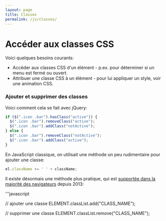 ```yaml
---
layout: page
title: Classes
permalink: /js/classes/
---
```


Accéder aux classes CSS
==

Voici quelques besoins courants: 

- Accéder aux classes CSS d'un élément - p.ex. pour déterminer si un menu est fermé ou ouvert.
- Attribuer une classe CSS à un élément - pour lui appliquer un style, voir une animation CSS.

### Ajouter et supprimer des classes

Voici comment cela se fait avec jQuery:

```javascript
if ($(".icon .bar").hasClass("active")) {
  $(".icon .bar").removeClass("active");
  $(".icon .bar").addClass("notActive");
} else {
  $(".icon .bar").removeClass("notActive");
  $(".icon .bar").addClass("active");
}
```

En JavaScript classique, on utilisait une méthode un peu rudimentaire pour ajouter une classe:

```javascript
el.className += ' ' + className;
```

Il existe désormais une méthode plus pratique, qui est [supportée dans la majorité des navigateurs](https://caniuse.com/#search=classList) depuis 2013: 

'''javascript

// ajouter une classe
ELEMENT.classList.add("CLASS_NAME");

// supprimer une classe
ELEMENT.classList.remove("CLASS_NAME");
```